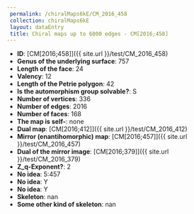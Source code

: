 ```yaml
--- 
 permalink: /chiralMaps6kE/CM_2016_458 
 collection: chiralMaps6kE
 layout: dataEntry
 title: Chiral maps up to 6000 edges - CM[2016;458]
---
```


- **ID**: [CM[2016;458]]({{ site.url }}/test/CM_2016_458)
- **Genus of the underlying surface**: 757
- **Length of the face**: 24
- **Valency**: 12
- **Length of the Petrie polygon**: 42
- **Is the automorphism group solvable?**: S
- **Number of vertices**: 336
- **Number of edges**: 2016
- **Number of faces**: 168
- **The map is self-**: none
- **Dual map**: [CM[2016;412]]({{ site.url }}/test/CM_2016_412)
- **Mirror (enantihomorphic) map**: [CM[2016;457]]({{ site.url }}/test/CM_2016_457)
- **Dual of the mirror image**: [CM[2016;379]]({{ site.url }}/test/CM_2016_379)
- **Z_q-Exponent?**: 2
- **No idea**:  5:457
- **No idea**: Y
- **No idea**: Y
- **Skeleton**: nan
- **Some other kind of skeleton**: nan
